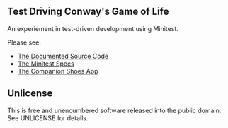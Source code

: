 ## Test Driving Conway's Game of Life

An experiement in test-driven development using Minitest.

Please see:

* [The Documented Source Code](http://stungeye.github.com/tdd_game_of_life/)
* [The Minitest Specs](http://stungeye.github.com/tdd_game_of_life/test_life.html)
* [The Companion Shoes App](http://stungeye.github.com/tdd_game_of_life/shoes_life.html)

## Unlicense

This is free and unencumbered software released into the public domain.  See UNLICENSE for details.
